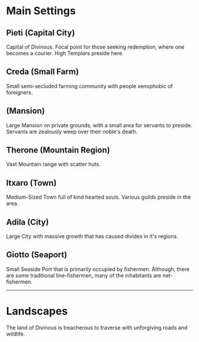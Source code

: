 # Main Settings

## Pieti (Capital City)
Capital of Divinous. Focal point for those seeking redemption, where one becomes a courier. High Templars preside here.

## Creda (Small Farm) 
Small semi-secluded farming community with people xenophobic of foreigners. 

## (Mansion)
Large Mansion on private grounds, with a small area for servants to preside. Servants are zealously weep over their noble's death.

## Therone (Mountain Region)
Vast Mountain range with scatter huts. 

## Itxaro (Town)
Medium-Sized Town full of kind hearted souls. Various guilds preside in the area.

## Adila (City)
Large City with massive growth that has caused divides in it's regions.

## Giotto (Seaport)
Small Seaside Port that is primarily occupied by fishermen.
Although, there are some traditional line-fishermen, many of the inhabitants are net-fishermen. 

---

# Landscapes
The land of Divinous is treacherous to traverse with unforgiving roads and wildlife.